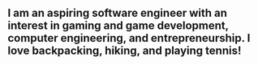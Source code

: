 ## I am an aspiring software engineer with an interest in gaming and game development, computer engineering, and entrepreneurship. I love backpacking, hiking, and playing tennis!

<!--
**Moozebugz/Moozebugz** is a ✨ _special_ ✨ repository because its `README.md` (this file) appears on your GitHub profile.


-->
